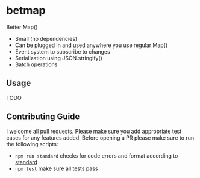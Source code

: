 # betmap
Better Map()

* Small (no dependencies)
* Can be plugged in and used anywhere you use regular Map()
* Event system to subscribe to changes
* Serialization using JSON.stringify()
* Batch operations

## Usage

TODO

## Contributing Guide

I welcome all pull requests. Please make sure you add appropriate test cases for any features
added. Before opening a PR please make sure to run the following scripts:

- `npm run standard` checks for code errors and format according to [standard](https://github.com/standard/standard)
- `npm test` make sure all tests pass
